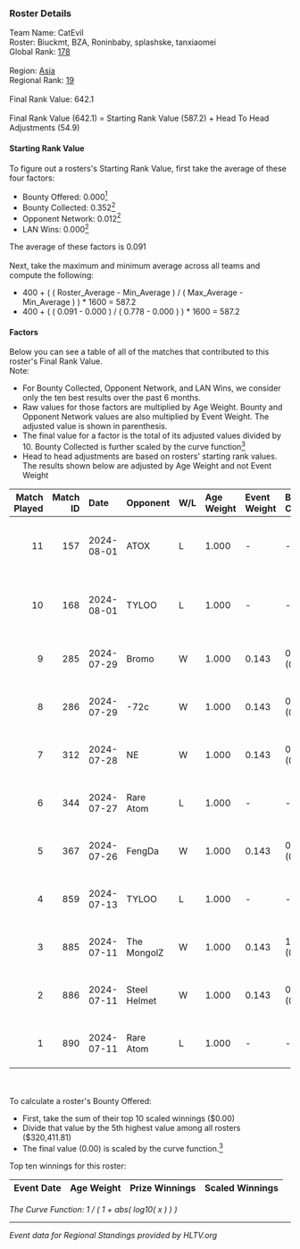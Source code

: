 ### Roster Details<br />
Team Name: CatEvil<br />
Roster: Biuckmt, BZA, Roninbaby, splashske, tanxiaomei<br />
Global Rank: [178](../standings_global.md)<br />
<br />
Region: [Asia]( ../standings_asia.md)<br />
Regional Rank: [19]( ../standings_asia.md)<br />
<br />
Final Rank Value:  642.1<br />
<br />
Final Rank Value (642.1) = Starting Rank Value (587.2) + Head To Head Adjustments (54.9)<br />

#### Starting Rank Value<br />
To figure out a rosters's Starting Rank Value, first take the average of these four factors:<br />
- Bounty Offered: 0.000[<sup>1</sup>](#table2)
- Bounty Collected: 0.352[<sup>2</sup>](#table1)
- Opponent Network: 0.012[<sup>2</sup>](#table1)
- LAN Wins: 0.000[<sup>2</sup>](#table1)

The average of these factors is 0.091<br />
<br />
Next, take the maximum and minimum average across all teams and compute the following:<br />
- 400 + ( ( Roster_Average - Min_Average ) / ( Max_Average - Min_Average ) ) * 1600 = 587.2
- 400 + ( ( 0.091 - 0.000 ) / ( 0.778 - 0.000 ) ) * 1600 = 587.2


#### Factors<br />
Below you can see a table of all of the matches that contributed to this roster's Final Rank Value.<br />
Note:<br />

- For Bounty Collected, Opponent Network, and LAN Wins, we consider only the ten best results over the past 6 months.
- Raw values for those factors are multiplied by Age Weight. Bounty and Opponent Network values are also multiplied by Event Weight. The adjusted value is shown in parenthesis.
- The final value for a factor is the total of its adjusted values divided by 10. Bounty Collected is further scaled by the curve function[<sup>3</sup>](#curveFunction)
- Head to head adjustments are based on rosters' starting rank values. The results shown below are adjusted by Age Weight and not Event Weight
<span id="table1"></span><br />


| Match Played | Match ID | Date       | Opponent     | W/L | Age Weight | Event Weight | Bounty Collected | Opponent Network | LAN Wins  | H2H Adj. | Roster                                         |
| -: | -: | :- | :- | :- | :- | :- | :- | :- | :- | -: | :- |
|           11 |      157 | 2024-08-01 | ATOX         | L   | 1.000      | -            | -                | -                | -         |    -6.58 | Biuckmt, BZA, Roninbaby, splashske, tanxiaomei |
|           10 |      168 | 2024-08-01 | TYLOO        | L   | 1.000      | -            | -                | -                | -         |    -6.81 | Biuckmt, BZA, Roninbaby, splashske, tanxiaomei |
|            9 |      285 | 2024-07-29 | Bromo        | W   | 1.000      | 0.143        | 0.000 (0.000)    | 0.115 (0.016)    | 0 (0.000) |    10.47 | Biuckmt, BZA, lan, Roninbaby, tanxiaomei       |
|            8 |      286 | 2024-07-29 | -72c         | W   | 1.000      | 0.143        | 0.003 (0.000)    | 0.038 (0.005)    | 0 (0.000) |    15.68 | Biuckmt, BZA, lan, Roninbaby, tanxiaomei       |
|            7 |      312 | 2024-07-28 | NE           | W   | 1.000      | 0.143        | 0.000 (0.000)    | 0.000 (0.000)    | 0 (0.000) |     6.71 | Biuckmt, BZA, lan, Roninbaby, tanxiaomei       |
|            6 |      344 | 2024-07-27 | Rare Atom    | L   | 1.000      | -            | -                | -                | -         |    -5.39 | Biuckmt, BZA, lan, Roninbaby, tanxiaomei       |
|            5 |      367 | 2024-07-26 | FengDa       | W   | 1.000      | 0.143        | 0.000 (0.000)    | 0.000 (0.000)    | 0 (0.000) |     6.87 | Biuckmt, BZA, lan, Roninbaby, tanxiaomei       |
|            4 |      859 | 2024-07-13 | TYLOO        | L   | 1.000      | -            | -                | -                | -         |    -5.76 | Biuckmt, BZA, lan, Roninbaby, tanxiaomei       |
|            3 |      885 | 2024-07-11 | The MongolZ  | W   | 1.000      | 0.143        | 1.000 (0.143)    | 0.694 (0.099)    | 0 (0.000) |    31.46 | Biuckmt, BZA, lan, Roninbaby, tanxiaomei       |
|            2 |      886 | 2024-07-11 | Steel Helmet | W   | 1.000      | 0.143        | 0.005 (0.001)    | 0.000 (0.000)    | 0 (0.000) |    14.07 | Biuckmt, BZA, lan, Roninbaby, tanxiaomei       |
|            1 |      890 | 2024-07-11 | Rare Atom    | L   | 1.000      | -            | -                | -                | -         |    -5.85 | Biuckmt, BZA, lan, Roninbaby, tanxiaomei       |

<br />
<span id="table2"></span><br />
To calculate a roster's Bounty Offered:<br />

- First, take the sum of their top 10 scaled winnings ($0.00)
- Divide that value by the 5th highest value among all rosters ($320,411.81)
- The final value (0.00) is scaled by the curve function.[<sup>3</sup>](#curveFunction)

Top ten winnings for this roster:<br />

| Event Date | Age Weight | Prize Winnings | Scaled Winnings |
| :- | -: | :- | :- |


<span id="curveFunction"></span>_The Curve Function: 1 / ( 1 + abs( log10( x ) ) )_<br />

---
_Event data for Regional Standings provided by HLTV.org_<br />
